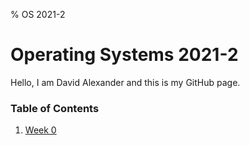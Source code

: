 % OS 2021-2
# Operating Systems 2021-2
Hello, I am David Alexander and this is my GitHub page.

### Table of Contents
1. [Week 0](/w00/)
